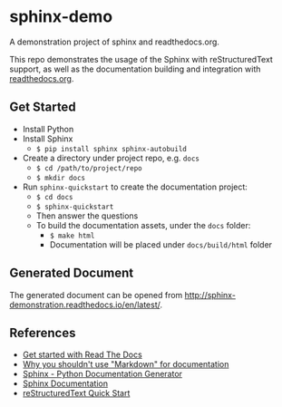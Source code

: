 # sphinx-demo
A demonstration project of sphinx and readthedocs.org.

This repo demonstrates the usage of the Sphinx with reStructuredText support, as well as the documentation building and integration with [readthedocs.org](https://readthedocs.org).

## Get Started
- Install Python
- Install Sphinx
	- `$ pip install sphinx sphinx-autobuild`
- Create a directory under project repo, e.g. `docs`
	- `$ cd /path/to/project/repo`
	- `$ mkdir docs`
- Run `sphinx-quickstart` to create the documentation project:
	- `$ cd docs`
	- `$ sphinx-quickstart`
	- Then answer the questions
	- To build the documentation assets, under the `docs` folder:
		- `$ make html`
		- Documentation will be placed under `docs/build/html` folder
		
## Generated Document
The generated document can be opened from http://sphinx-demonstration.readthedocs.io/en/latest/.

## References
- [Get started with Read The Docs](https://docs.readthedocs.io/en/latest/getting_started.html)
- [Why you shouldn't use "Markdown" for documentation](http://ericholscher.com/blog/2016/mar/15/dont-use-markdown-for-technical-docs)
- [Sphinx - Python Documentation Generator](http://www.sphinx-doc.org/en/stable)
- [Sphinx Documentation](http://www.sphinx-doc.org/en/stable/contents.html)
- [reStructuredText Quick Start](http://docutils.sourceforge.net/docs/user/rst/quickstart.html)
